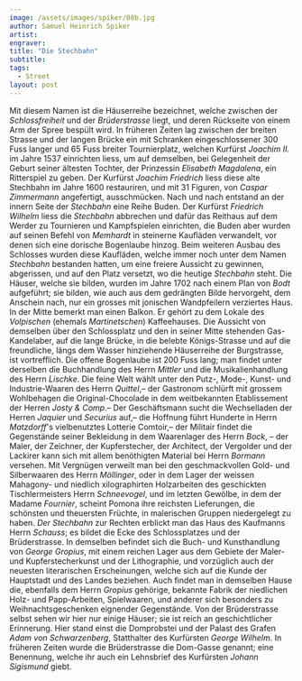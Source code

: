```yaml
---
image: /assets/images/spiker/08b.jpg
author: Samuel Heinrich Spiker
artist: 
engraver: 
title: "Die Stechbahn"
subtitle: 
tags:
  - Street
layout: post
---
```

Mit diesem Namen ist die Häuserreihe bezeichnet, welche zwischen der *Schlossfreiheit* und der *Brüderstrasse* liegt, und deren Rückseite von einem Arm der Spree bespült wird. In früheren Zeiten lag zwischen der breiten Strasse und der langen Brücke ein mit Schranken eingeschlossener 300 Fuss langer und 65 Fuss breiter Tournierplatz, welchen Kurfürst _Joachim II._ im Jahre 1537 einrichten liess, um auf demselben, bei Gelegenheit der Geburt seiner ältesten Tochter, der Prinzessin _Elisabeth Magdalena_, ein Ritterspiel zu geben. Der Kurfürst _Joachim Friedrich_ liess diese alte Stechbahn im Jahre 1600 restauriren, und mit 31 Figuren, von _Caspar Zimmermann_ angefertigt, ausschmücken. Nach und nach entstand an der innern Seite der *Stechbahn* eine Reihe Buden. Der Kurfürst _Friedrich Wilhelm_ liess die *Stechbahn* abbrechen und dafür das Reithaus auf dem Werder zu Tournieren und Kampfspielen einrichten, die Buden aber wurden auf seinen Befehl von _Memhardt_ in steinerne Kaufläden verwandelt, vor denen sich eine dorische Bogenlaube hinzog. Beim weiteren Ausbau des Schlosses wurden diese Kaufläden, welche immer noch unter dem Namen *Stechbahn* bestanden hatten, um eine freiere Aussicht zu gewinnen, abgerissen, und auf den Platz versetzt, wo die heutige *Stechbahn* steht. Die Häuser, welche sie bilden, wurden im Jahre 1702 nach einem Plan von _Bodt_ aufgeführt; sie bilden, wie auch aus dem gedrängten Bilde hervorgeht, dem Anschein nach, nur ein grosses mit jonischen Wandpfeilern verziertes Haus. In der Mitte bemerkt man einen Balkon. Er gehört zu dem Lokale des _Volpischen_ (ehemals _Martinetschen_) Kaffeehauses. Die Aussicht von demselben über den Schlossplatz und den in seiner Mitte stehenden Gas-Kandelaber, auf die lange Brücke, in die belebte Königs-Strasse und auf die freundliche, längs dem Wasser hinziehende Häuserreihe der Burgstrasse, ist vortrefflich. Die offene Bogenlaube ist 200 Fuss lang; man findet unter derselben die Buchhandlung des Herrn _Mittler_ und die Musikalienhandlung des Herrn _Lischke_. Die feine Welt wählt unter den Putz-, Mode-, Kunst- und Industrie-Waaren des Herrn _Quittel_,– der Gastronom schlürft mit grossem Wohlbehagen die Original-Chocolade in dem weitbekannten Etablissement der Herren _Josty & Comp._– Der Geschäftsmann sucht die Wechselladen der Herren _Jaquier_ und _Securius_ auf,– die Hoffnung führt Hunderte in Herrn _Matzdorff_'s vielbenutztes Lotterie Comtoir,– der Militair findet die Gegenstände seiner Bekleidung in dem Waarenlager des Herrn _Bock_, – der Maler, der Zeichner, der Kupferstecher, der Architect, der Vergolder und der Lackirer kann sich mit allem benöthigten Material bei Herrn _Bormann_ versehen. Mit Vergnügen verweilt man bei den geschmackvollen Gold- und Silberwaaren des Herrn _Möllinger_, oder in dem Lager der weissen Mahagony- und niedlich xilographirten Holzarbeiten des geschickten Tischlermeisters Herrn _Schneevogel_, und im letzten Gewölbe, in dem der Madame _Fournier_, scheint Pomona ihre reichsten Lieferungen, die schönsten und theuersten Früchte, in malerischen Gruppen niedergelegt zu haben. *Der Stechbahn* zur Rechten erblickt man das Haus des Kaufmanns Herrn _Schauss_; es bildet die Ecke des Schlossplatzes und der Brüderstrasse. In demselben befindet sich die Buch- und Kunsthandlung von _George Gropius_, mit einem reichen Lager aus dem Gebiete der Maler- und Kupferstecherkunst und der Lithographie, und vorzüglich auch der neuesten literarischen Erscheinungen, welche sich auf die Kunde der Hauptstadt und des Landes beziehen. Auch findet man in demselben Hause die, ebenfalls dem Herrn _Gropius_ gehörige, bekannte Fabrik der niedlichen Holz- und Papp-Arbeiten, Spielwaaren, und anderer sich besonders zu Weihnachtsgeschenken eignender Gegenstände. Von der Brüderstrasse selbst sehen wir hier nur einige Häuser; sie ist reich an geschichtlicher Erinnerung. Hier stand einst die Domprobstei und der Palast des Grafen _Adam von Schwarzenberg_, Statthalter des Kurfürsten _George Wilhelm_. In früheren Zeiten wurde die Brüderstrasse die Dom-Gasse genannt; eine Benennung, welche ihr auch ein Lehnsbrief des Kurfürsten _Johann Sigismund_ giebt.